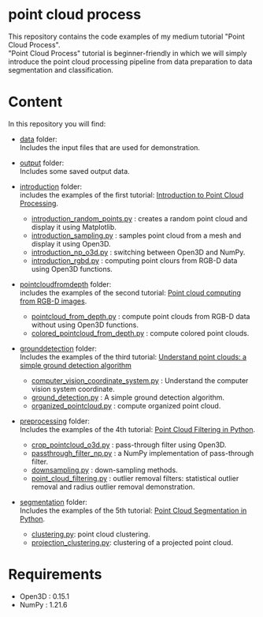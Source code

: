 # point cloud process
This repository contains the code examples of my medium tutorial "Point Cloud Process".  
"Point Cloud Process" tutorial is beginner-friendly in which we will simply introduce the point cloud processing pipeline from data preparation to data segmentation and classification.

# Content
In this repository you will find:
- [data](https://github.com/sagar0710/point-cloud-process/tree/main/data) folder:  
Includes the input files that are used for demonstration.

- [output](https://github.com/sagar0710/point-cloud-process/tree/main/output) folder:  
Includes some saved output data.

- [introduction](https://github.com/sagar0710/point-cloud-process/tree/main/introduction) folder:  
includes the examples of the first tutorial: [Introduction to Point Cloud Processing](https://medium.com/@chimso1994/introduction-to-point-cloud-processing-dbda9b167534).
    - [introduction_random_points.py](https://github.com/sagar0710/point-cloud-process/blob/main/introduction/introduction_random_points.py) : creates a random point cloud and display it using Matplotlib.
    - [introduction_sampling.py](https://github.com/sagar0710/point-cloud-process/blob/main/introduction/introduction_sampling.py) : samples point cloud from a mesh and display it using Open3D.
    - [introduction_np_o3d.py](https://github.com/sagar0710/point-cloud-process/blob/main/introduction/introduction_np_o3d.py) : switching between Open3D and NumPy.
    - [introduction_rgbd.py](https://github.com/sagar0710/point-cloud-process/blob/main/introduction/introduction_rgbd.py) : computing point clours from RGB-D data using Open3D functions.
    
- [pointcloudfromdepth](https://github.com/sagar0710/point-cloud-process/tree/main/pointcloudfromdepth) folder:  
includes the examples of the second tutorial: [Point cloud computing from RGB-D images](https://medium.com/@chimso1994/point-cloud-computing-from-rgb-d-images-918414d57e80).
    - [pointcloud_from_depth.py](https://github.com/sagar0710/point-cloud-process/blob/main/pointcloudfromdepth/pointcloud_from_depth.py) : compute point clouds from RGB-D data without using Open3D functions.
    - [colored_pointcloud_from_depth.py](https://github.com/sagar0710/point-cloud-process/blob/main/pointcloudfromdepth/colored_pointcloud_from_depth.py) : compute colored point clouds.  
    
- [grounddetection](https://github.com/sagar0710/point-cloud-process/tree/main/grounddetection) folder:  
Includes the examples of the third tutorial: [Understand point clouds: a simple ground detection algorithm]()
    - [computer_vision_coordinate_system.py](https://github.com/sagar0710/point-cloud-process/blob/main/grounddetection/computer_vision_coordinate_system.py) : Understand the computer vision system coordinate.
    - [ground_detection.py](https://github.com/sagar0710/point-cloud-process/blob/main/grounddetection/ground_detection.py) : A simple ground detection algorithm.
    - [organized_pointcloud.py](https://github.com/sagar0710/point-cloud-process/blob/main/grounddetection/organized_pointcloud.py) : compute organized point cloud.

- [preprocessing](https://github.com/sagar0710/point-cloud-process/tree/main/preprocessing) folder:  
Includes the examples of the 4th tutorial: [Point Cloud Filtering in Python](https://medium.com/@chimso1994/point-cloud-filtering-in-python-e8a06bbbcee5).
    - [crop_pointcloud_o3d.py](https://github.com/sagar0710/point-cloud-process/blob/main/preprocessing/crop_pointcloud_o3d.py) : pass-through filter using Open3D.
    - [passthrough_filter_np.py](https://github.com/sagar0710/point-cloud-process/blob/main/preprocessing/passthrough_filter_np.py) : a NumPy implementation of pass-through filter.
    - [downsampling.py](https://github.com/sagar0710/point-cloud-process/blob/main/preprocessing/downsampling.py) : down-sampling methods.
    - [point_cloud_filtering.py](https://github.com/sagar0710/point-cloud-process/blob/main/preprocessing/point_cloud_filtering.py) : outlier removal filters: statistical outlier removal and radius outlier removal demonstration.
    
- [segmentation](https://github.com/sagar0710/point-cloud-process/tree/main/segmentation) folder:  
Includes the examples of the 5th tutorial: [Point Cloud Segmentation in Python](https://medium.com/mlearning-ai/point-cloud-segmentation-in-python-2fdbf5ea0617).
    - [clustering.py](https://github.com/sagar0710/point-cloud-process/blob/main/segmentation/clustering.py): point cloud clustering.
    - [projection_clustering.py](https://github.com/sagar0710/point-cloud-process/blob/main/segmentation/Projection_clustering.py): clustering of a projected point cloud.


# Requirements
- Open3D : 0.15.1
- NumPy : 1.21.6

